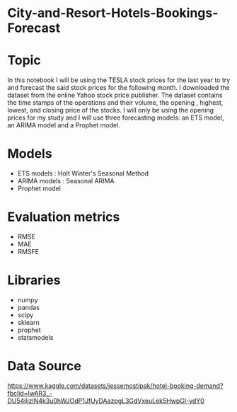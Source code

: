﻿# City-and-Resort-Hotels-Bookings-Forecast


# Topic
In this notebook I will be using the TESLA stock prices for the last year to try and forecast the said stock prices for the following month. I downloaded the dataset from the online Yahoo stock price publisher. The dataset contains the time stamps of the operations and their volume, the opening , highest, lowest, and closing price of the stocks. I will only be using the opening prices for my study and I will use three forecasting models: an ETS model, an ARIMA model and a Prophet model.

# Models

- ETS models : Holt Winter's Seasonal Method
- ARIMA models : Seasonal ARIMA 
- Prophet model

# Evaluation metrics

- RMSE
- MAE
- RMSFE

# Libraries
- numpy
- pandas
- scipy
- sklearn
- prophet
- statsmodels

# Data Source

https://www.kaggle.com/datasets/jessemostipak/hotel-booking-demand?fbclid=IwAR3_-DU54iljzIN4k3u0hWJOdP1JfUyDAazpgL3GdVxeuLek5HwpGI-ydY0
